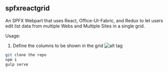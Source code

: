 ## spfxreactgrid

An SPFX Webpart that uses React, Office-UI-Fabric, and Redux to let users edit list data from multiple Webs and Multiple Sites in a single grid.

Usage:
1. Define the columns to be shown in the grid
![alt tag](http://url/to/img.png)
```bash
git clone the repo
npm i
gulp serve
```


